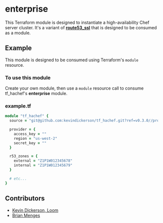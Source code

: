 # enterprise

This Terraform module is designed to instantiate a high-availability Chef server cluster. It's a variant of **[route53_ssl]** that is designed to be consumed as a module.

[route53_ssl]: https://github.com/kevindickerson/tf_hachef/tree/master/providers/aws/route53_ssl

## Example

This module is designed to be consumed using Terraform's `module` resource.

### To use this module

Create your own module, then use a `module` resource call to consume tf_hachef's **enterprise** module.

### example.tf
```ruby
module "tf_hachef" {
  source = "git@github.com:kevindickerson/tf_hachef.git?ref=v0.3.0//providers/aws/enterprise"

  provider = {
    access_key = ""
    region = "us-west-2"
    secret_key = ""
  }

  r53_zones = {
    external = "Z1P1W012345678"
    internal = "Z1P1W012345679"
  }

  # etc...
}
```

## Contributors

* [Kevin Dickerson, Loom](https://loom.technology)
* [Brian Menges](https://github.com/mengesb)

